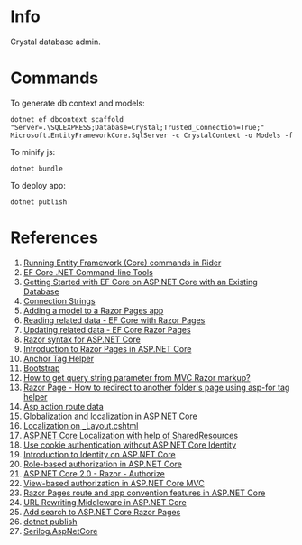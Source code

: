 # Info

Crystal database admin.

# Commands

To generate db context and models:
```
dotnet ef dbcontext scaffold "Server=.\SQLEXPRESS;Database=Crystal;Trusted_Connection=True;" Microsoft.EntityFrameworkCore.SqlServer -c CrystalContext -o Models -f
```

To minify js:
```
dotnet bundle
```

To deploy app:
```
dotnet publish
```

# References

1. [Running Entity Framework (Core) commands in Rider](https://blog.jetbrains.com/dotnet/2017/08/09/running-entity-framework-core-commands-rider/)
2. [EF Core .NET Command-line Tools](https://docs.microsoft.com/en-us/ef/core/miscellaneous/cli/dotnet)
3. [Getting Started with EF Core on ASP.NET Core with an Existing Database](https://docs.microsoft.com/en-us/ef/core/get-started/aspnetcore/existing-db)
4. [Connection Strings](https://docs.microsoft.com/en-us/ef/core/miscellaneous/connection-strings)
5. [Adding a model to a Razor Pages app](https://docs.microsoft.com/en-us/aspnet/core/tutorials/razor-pages/model)
6. [Reading related data - EF Core with Razor Pages](https://docs.microsoft.com/en-us/aspnet/core/data/ef-rp/read-related-data)
7. [Updating related data - EF Core Razor Pages](https://docs.microsoft.com/en-us/aspnet/core/data/ef-rp/update-related-data#create-a-base-class-to-share-common-code)
8. [Razor syntax for ASP.NET Core](https://docs.microsoft.com/en-us/aspnet/core/mvc/views/razor)
9. [Introduction to Razor Pages in ASP.NET Core](https://docs.microsoft.com/en-us/aspnet/core/mvc/razor-pages)
10. [Anchor Tag Helper](https://docs.microsoft.com/en-us/aspnet/core/mvc/views/tag-helpers/built-in/anchor-tag-helper)
11. [Bootstrap](http://getbootstrap.com/docs/3.3/)
12. [How to get query string parameter from MVC Razor markup?](https://stackoverflow.com/questions/11248064/how-to-get-query-string-parameter-from-mvc-razor-markup)
13. [Razor Page - How to redirect to another folder's page using asp-for tag helper](https://stackoverflow.com/questions/45703640/razor-page-how-to-redirect-to-another-folders-page-using-asp-for-tag-helper)
14. [Asp action route data](https://stackoverflow.com/questions/39096582/asp-action-route-data)
15. [Globalization and localization in ASP.NET Core](https://docs.microsoft.com/en-us/aspnet/core/fundamentals/localization)
16. [Localization on _Layout.cshtml](https://stackoverflow.com/questions/43564843/localization-on-layout-cshtml?utm_medium=organic&utm_source=google_rich_qa&utm_campaign=google_rich_qa)
17. [ASP.NET Core Localization with help of SharedResources](https://stackoverflow.com/questions/42647384/asp-net-core-localization-with-help-of-sharedresources?utm_medium=organic&utm_source=google_rich_qa&utm_campaign=google_rich_qa)
18. [Use cookie authentication without ASP.NET Core Identity](https://docs.microsoft.com/en-us/aspnet/core/security/authentication/cookie?tabs=aspnetcore2x)
19. [Introduction to Identity on ASP.NET Core](https://docs.microsoft.com/en-us/aspnet/core/security/authentication/identity?tabs=visual-studio%2Caspnetcore2x)
20. [Role-based authorization in ASP.NET Core](https://docs.microsoft.com/en-us/aspnet/core/security/authorization/roles?view=aspnetcore-2.1)
21. [ASP.NET Core 2.0 - Razor - Authorize](https://stackoverflow.com/questions/46879041/asp-net-core-2-0-razor-authorize)
22. [View-based authorization in ASP.NET Core MVC](https://docs.microsoft.com/en-us/aspnet/core/security/authorization/views?view=aspnetcore-2.1&tabs=aspnetcore2x)
23. [Razor Pages route and app convention features in ASP.NET Core](https://docs.microsoft.com/en-us/aspnet/core/mvc/razor-pages/razor-pages-conventions?view=aspnetcore-2.1)
24. [URL Rewriting Middleware in ASP.NET Core](https://docs.microsoft.com/en-us/aspnet/core/fundamentals/url-rewriting?view=aspnetcore-2.1&tabs=aspnetcore2x)
25. [Add search to ASP.NET Core Razor Pages](https://docs.microsoft.com/en-us/aspnet/core/tutorials/razor-pages/search?view=aspnetcore-2.1)
26. [dotnet publish](https://docs.microsoft.com/en-us/dotnet/core/tools/dotnet-publish?tabs=netcore2x)
27. [Serilog.AspNetCore](https://github.com/serilog/serilog-aspnetcore)